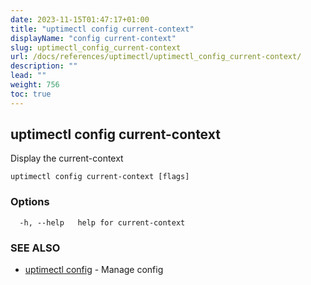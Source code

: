 ```yaml
---
date: 2023-11-15T01:47:17+01:00
title: "uptimectl config current-context"
displayName: "config current-context"
slug: uptimectl_config_current-context
url: /docs/references/uptimectl/uptimectl_config_current-context/
description: ""
lead: ""
weight: 756
toc: true
---
```

## uptimectl config current-context

Display the current-context

```
uptimectl config current-context [flags]
```

### Options

```
  -h, --help   help for current-context
```

### SEE ALSO

* [uptimectl config](/docs/references/uptimectl/uptimectl_config/)	 - Manage config

